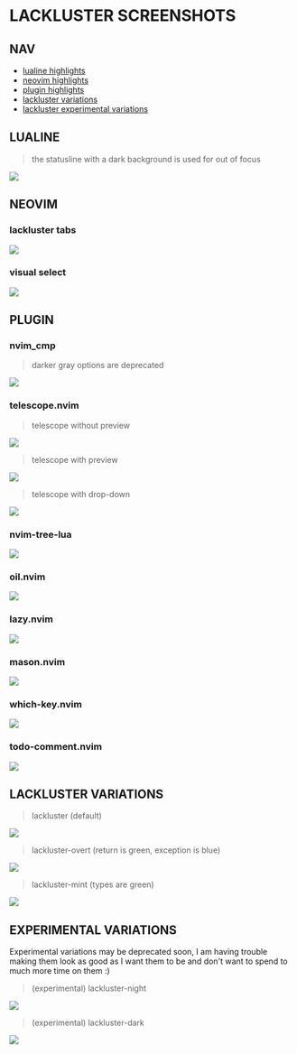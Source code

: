 # LACKLUSTER SCREENSHOTS

## NAV
* [lualine highlights](#lualine)
* [neovim highlights](#neovim)
* [plugin highlights](#plugin)
* [lackluster variations](#lackluster-variations)
* [lackluster experimental variations](#experimental-variations)

## LUALINE
>  the statusline with a dark background is used for out of focus

![](./asset/img/detail/lackluster-lualine.png)

## NEOVIM
### lackluster tabs
![](./asset/img/detail/lackluster-tabs.png)

### visual select
![](./asset/img/detail/lackluster-visual.png)

## PLUGIN

### nvim_cmp
> darker gray options are deprecated

![](./asset/img/detail/lackluster-cmp.png)

### telescope.nvim
> telescope without preview

![](./asset/img/detail/lackluster-telescope-no-preview.png)
> telescope with preview

![](./asset/img/detail/lackluster-telescope-preview.png)
> telescope with drop-down

![](./asset/img/detail/lackluster-telescope-dropdown.png)

### nvim-tree-lua
![](./asset/img/detail/lackluster-tree.png)

### oil.nvim
![](./asset/img/detail/lackluster-oil.png)

### lazy.nvim
![](./asset/img/detail/lackluster-lazy.png)

### mason.nvim
![](./asset/img/detail/lackluster-mason.png)

### which-key.nvim
![](./asset/img/detail/lackluster-which-key.png)

### todo-comment.nvim
![](./asset/img/detail/lackluster-todo.png)

## LACKLUSTER VARIATIONS

> lackluster (default)

![](./asset/img/theme/lackluster-default.png)

> lackluster-overt (return is green, exception is blue)

![](./asset/img/theme/lackluster-overt.png)

> lackluster-mint (types are green)

![](./asset/img/theme/lackluster-mint.png)

## EXPERIMENTAL VARIATIONS
Experimental variations may be deprecated soon, I am having trouble making them look as
good as I want them to be and don't want to spend to much more time on them :)

> (experimental) lackluster-night

![](./asset/img/theme/lackluster-night.png)

> (experimental) lackluster-dark

![](./asset/img/theme/lackluster-dark.png)

